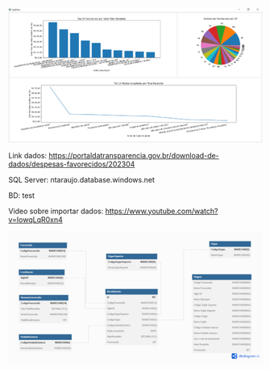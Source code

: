 ![Demonstração](demo.png)

Link dados: https://portaldatransparencia.gov.br/download-de-dados/despesas-favorecidos/202304

SQL Server: ntaraujo.database.windows.net

BD: test

Video sobre importar dados: https://www.youtube.com/watch?v=IowqLqR0xn4

![DER](DER.png)